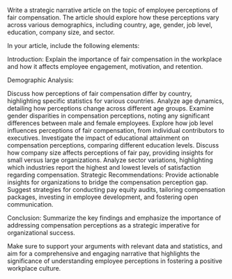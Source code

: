 Write a strategic narrative article on the topic of employee perceptions of fair compensation. The article should explore how these perceptions vary across various demographics, including country, age, gender, job level, education, company size, and sector.

In your article, include the following elements:

Introduction: Explain the importance of fair compensation in the workplace and how it affects employee engagement, motivation, and retention.

Demographic Analysis:

Discuss how perceptions of fair compensation differ by country, highlighting specific statistics for various countries. Analyze age dynamics, detailing how perceptions change across different age groups. Examine gender disparities in compensation perceptions, noting any significant differences between male and female employees. Explore how job level influences perceptions of fair compensation, from individual contributors to executives. Investigate the impact of educational attainment on compensation perceptions, comparing different education levels. Discuss how company size affects perceptions of fair pay, providing insights for small versus large organizations. Analyze sector variations, highlighting which industries report the highest and lowest levels of satisfaction regarding compensation. Strategic Recommendations: Provide actionable insights for organizations to bridge the compensation perception gap. Suggest strategies for conducting pay equity audits, tailoring compensation packages, investing in employee development, and fostering open communication.

Conclusion: Summarize the key findings and emphasize the importance of addressing compensation perceptions as a strategic imperative for organizational success.

Make sure to support your arguments with relevant data and statistics, and aim for a comprehensive and engaging narrative that highlights the significance of understanding employee perceptions in fostering a positive workplace culture.
